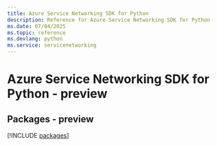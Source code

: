 ```yaml
---
title: Azure Service Networking SDK for Python
description: Reference for Azure Service Networking SDK for Python
ms.date: 07/04/2025
ms.topic: reference
ms.devlang: python
ms.service: servicenetworking
---
```

# Azure Service Networking SDK for Python - preview
## Packages - preview
[!INCLUDE [packages](service-networking-index.md)]